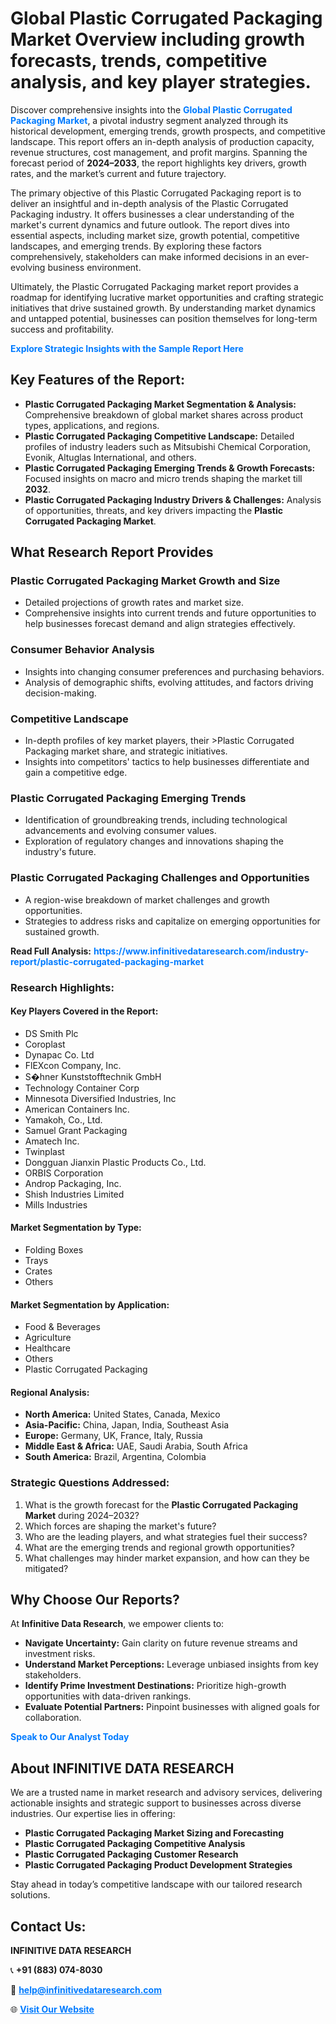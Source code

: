 <h1>Global Plastic Corrugated Packaging Market Overview including growth forecasts, trends, competitive analysis, and key player strategies.</h1>
<p>
Discover comprehensive insights into the 
<a href="https://www.infinitivedataresearch.com/industry-report/plastic-corrugated-packaging-market" rel="dofollow" style="color: #007BFF; text-decoration: none;"><strong>Global Plastic Corrugated Packaging Market</strong></a>, a pivotal industry segment analyzed through its historical development, emerging trends, growth prospects, and competitive landscape. This report offers an in-depth analysis of production capacity, revenue structures, cost management, and profit margins. Spanning the forecast period of <strong>2024–2033</strong>, the report highlights key drivers, growth rates, and the market’s current and future trajectory.
</p>
<p>
The primary objective of this Plastic Corrugated Packaging report is to deliver an insightful and in-depth analysis of the Plastic Corrugated Packaging industry. It offers businesses a clear understanding of the market's current dynamics and future outlook. The report dives into essential aspects, including market size, growth potential, competitive landscapes, and emerging trends. By exploring these factors comprehensively, stakeholders can make informed decisions in an ever-evolving business environment.
</p>
<p>
Ultimately, the Plastic Corrugated Packaging market report provides a roadmap for identifying lucrative market opportunities and crafting strategic initiatives that drive sustained growth. By understanding market dynamics and untapped potential, businesses can position themselves for long-term success and profitability.
</p>
<p>
<a href="https://www.infinitivedataresearch.com/request-sample/reportId=112568" style="color: #007BFF; text-decoration: none;"><strong>Explore Strategic Insights with the Sample Report Here</strong></a>
</p>

<h2>Key Features of the Report:</h2>
<ul>
<li><strong>Plastic Corrugated Packaging Market Segmentation & Analysis:</strong> Comprehensive breakdown of global market shares across product types, applications, and regions.</li>
<li><strong>Plastic Corrugated Packaging Competitive Landscape:</strong> Detailed profiles of industry leaders such as Mitsubishi Chemical Corporation, Evonik, Altuglas International, and others.</li>
<li><strong>Plastic Corrugated Packaging Emerging Trends & Growth Forecasts:</strong> Focused insights on macro and micro trends shaping the market till <strong>2032</strong>.</li>
<li><strong>Plastic Corrugated Packaging Industry Drivers & Challenges:</strong> Analysis of opportunities, threats, and key drivers impacting the <strong>Plastic Corrugated Packaging Market</strong>.</li>
</ul>

<h2>What Research Report Provides</h2>
<h3>Plastic Corrugated Packaging Market Growth and Size</h3>
<ul>
<li>Detailed projections of growth rates and market size.</li>
<li>Comprehensive insights into current trends and future opportunities to help businesses forecast demand and align strategies effectively.</li>
</ul>

<h3>Consumer Behavior Analysis</h3>
<ul>
<li>Insights into changing consumer preferences and purchasing behaviors.</li>
<li>Analysis of demographic shifts, evolving attitudes, and factors driving decision-making.</li>
</ul>

<h3>Competitive Landscape</h3>
<ul>
<li>In-depth profiles of key market players, their >Plastic Corrugated Packaging market share, and strategic initiatives.</li>
<li>Insights into competitors' tactics to help businesses differentiate and gain a competitive edge.</li>
</ul>

<h3>Plastic Corrugated Packaging Emerging Trends</h3>
<ul>
<li>Identification of groundbreaking trends, including technological advancements and evolving consumer values.</li>
<li>Exploration of regulatory changes and innovations shaping the industry's future.</li>
</ul>

<h3>Plastic Corrugated Packaging Challenges and Opportunities</h3>
<ul>
<li>A region-wise breakdown of market challenges and growth opportunities.</li>
<li>Strategies to address risks and capitalize on emerging opportunities for sustained growth.</li>
</ul>
<p><strong>Read Full Analysis:</strong> <a href="https://www.infinitivedataresearch.com/industry-report/plastic-corrugated-packaging-market" rel="dofollow" style="color: #007BFF; text-decoration: none;"><strong>https://www.infinitivedataresearch.com/industry-report/plastic-corrugated-packaging-market</strong></a></p>
<h3>Research Highlights:</h3>
<h4>Key Players Covered in the Report:</h4>
<ul><li>DS Smith Plc</li><li>Coroplast</li><li>Dynapac Co. Ltd</li><li>FlEXcon Company, Inc.</li><li>S�hner Kunststofftechnik GmbH</li><li>Technology Container Corp</li><li>Minnesota Diversified Industries, Inc</li><li>American Containers Inc.</li><li>Yamakoh, Co., Ltd.</li><li>Samuel Grant Packaging</li><li>Amatech Inc.</li><li>Twinplast</li><li>Dongguan Jianxin Plastic Products Co., Ltd.</li><li>ORBIS Corporation</li><li>Androp Packaging, Inc.</li><li>Shish Industries Limited</li><li>Mills Industries</li></ul>
<h4>Market Segmentation by Type:</h4>
<ul><li>Folding Boxes</li><li>Trays</li><li>Crates</li><li>Others</li></ul>
<h4>Market Segmentation by Application:</h4>
<ul><li>Food &amp; Beverages</li><li>Agriculture</li><li>Healthcare</li><li>Others</li><li>Plastic Corrugated Packaging</li></ul>

<h4>Regional Analysis:</h4>
<ul>
<li><strong>North America:</strong> United States, Canada, Mexico</li>
<li><strong>Asia-Pacific:</strong> China, Japan, India, Southeast Asia</li>
<li><strong>Europe:</strong> Germany, UK, France, Italy, Russia</li>
<li><strong>Middle East & Africa:</strong> UAE, Saudi Arabia, South Africa</li>
<li><strong>South America:</strong> Brazil, Argentina, Colombia</li>
</ul>

<h3>Strategic Questions Addressed:</h3>
<ol>
<li>What is the growth forecast for the <strong>Plastic Corrugated Packaging Market</strong> during 2024–2032?</li>
<li>Which forces are shaping the market's future?</li>
<li>Who are the leading players, and what strategies fuel their success?</li>
<li>What are the emerging trends and regional growth opportunities?</li>
<li>What challenges may hinder market expansion, and how can they be mitigated?</li>
</ol>

<h2>Why Choose Our Reports?</h2>
<p>At <strong>Infinitive Data Research</strong>, we empower clients to:</p>
<ul>
<li><strong>Navigate Uncertainty:</strong> Gain clarity on future revenue streams and investment risks.</li>
<li><strong>Understand Market Perceptions:</strong> Leverage unbiased insights from key stakeholders.</li>
<li><strong>Identify Prime Investment Destinations:</strong> Prioritize high-growth opportunities with data-driven rankings.</li>
<li><strong>Evaluate Potential Partners:</strong> Pinpoint businesses with aligned goals for collaboration.</li>
</ul>
<p><a href="https://www.infinitivedataresearch.com/industry-report/plastic-corrugated-packaging-market" rel="dofollow" style="color: #007BFF; text-decoration: none;"><strong>Speak to Our Analyst Today</strong></a></p>

<h2>About INFINITIVE DATA RESEARCH</h2>
<p>We are a trusted name in market research and advisory services, delivering actionable insights and strategic support to businesses across diverse industries. Our expertise lies in offering:</p>
<ul>
<li><strong>Plastic Corrugated Packaging Market Sizing and Forecasting</strong></li>
<li><strong>Plastic Corrugated Packaging Competitive Analysis</strong></li>
<li><strong>Plastic Corrugated Packaging Customer Research</strong></li>
<li><strong>Plastic Corrugated Packaging Product Development Strategies</strong></li>
</ul>
<p>Stay ahead in today’s competitive landscape with our tailored research solutions.</p>

<h2>Contact Us:</h2>
<p><strong>INFINITIVE DATA RESEARCH</strong></p>
<p>📞 <strong>+91 (883) 074-8030</strong></p>
<p>📧 <strong><a href="mailto:help@infinitivedataresearch.com" style="color: #007BFF;">help@infinitivedataresearch.com</a></strong></p>
<p>🌐 <strong><a href="https://www.infinitivedataresearch.com" rel="dofollow" style="color: #007BFF;">Visit Our Website</a></strong></p>